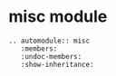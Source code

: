 # misc module

```{eval-rst}
.. automodule:: misc
   :members:
   :undoc-members:
   :show-inheritance:
```
